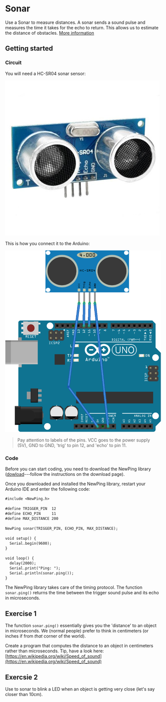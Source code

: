 # Sonar

Use a Sonar to measure distances. A sonar sends a sound pulse and measures the time it takes for the echo to return. This allows us to estimate the distance of obstacles. [More information](arduino/BG-Sonar)

## Getting started

### Circuit

You will need a HC-SR04 sonar sensor:

![Servo](sonar.jpg "300px")

This is how you connect it to the Arduino:

![Sonar hookup](BB-Sonar.png "300px")

> Pay attention to labels of the pins. VCC goes to the power supply (5V), GND to GND, 'trig' to pin 12, and 'echo' to pin 11.

### Code

Before you can start coding, you need to download the NewPing library ([dowload](http://playground.arduino.cc/Code/NewPing)---follow the instructions on the download page).

Once you downloaded and installed the NewPing library, restart your Arduino IDE and enter the following code:

    #include <NewPing.h>

    #define TRIGGER_PIN  12
    #define ECHO_PIN     11
    #define MAX_DISTANCE 200

    NewPing sonar(TRIGGER_PIN, ECHO_PIN, MAX_DISTANCE);

    void setup() {
      Serial.begin(9600);
    }

    void loop() {
      delay(2000);
      Serial.print("Ping: ");
      Serial.println(sonar.ping());
    }

The NewPing library takes care of the timing protocol. The function `sonar.ping()` returns the time between the trigger sound pulse and its echo in microseconds.

## Exercise 1

The function `sonar.ping()` essentially gives you the 'distance' to an object in microseconds. We (normal people) prefer to think in centimeters (or inches if from _that_ corner of the world).

Create a program that computes the distance to an object in centimeters rather than microseconds. Tip, have a look here: [https://en.wikipedia.org/wiki/Speed_of_sound](https://en.wikipedia.org/wiki/Speed_of_sound)

## Exercsie 2

Use to sonar to blink a LED when an object is getting very close (let's say closer than 10cm).
